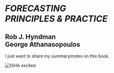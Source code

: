 # *FORECASTING<br>PRINCIPLES & PRACTICE* 
## Rob J. Hyndman <br> George Athanasopoulos

I just want to share my summary/notes on this book.

![ISHA excited](https://media.tenor.com/I8ueCRcksfAAAAAM/league-of-legends-arcane-2.gif)
